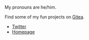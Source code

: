 My pronouns are he/him.

Find some of my fun projects on [Gitea](https://git.disroot.org/ryzokuken).

- [Twitter](https://twitter.com/ryzokuken)
- [Homepage](https://ryzokuken.dev)
